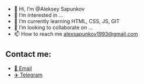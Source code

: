 - 👋 Hi, I’m @Aleksey Sapunkov
- 👀 I’m interested in ...
- 🌱 I’m currently learning HTML, CSS, JS, GIT
- 💞️ I’m looking to collaborate on ...
- 📫 How to reach me alexsapunkov1993@gmail.com

<!---
AlekseySapunkov/AlekseySapunkov is a ✨ special ✨ repository because its `README.md` (this file) appears on your GitHub profile.
You can click the Preview link to take a look at your changes.
--->

## Contact me:

- [📧 Email](mailto:alexsapunkov1993@gmail.com) 
- [✈️ Telegram](https://t.me/Aleksey_Sapunkov)

